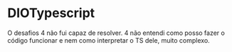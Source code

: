 # DIOTypescript
O desafios 4 não fui capaz de resolver. 4 não entendi como posso fazer o código funcionar e nem como interpretar o TS dele, muito complexo.

